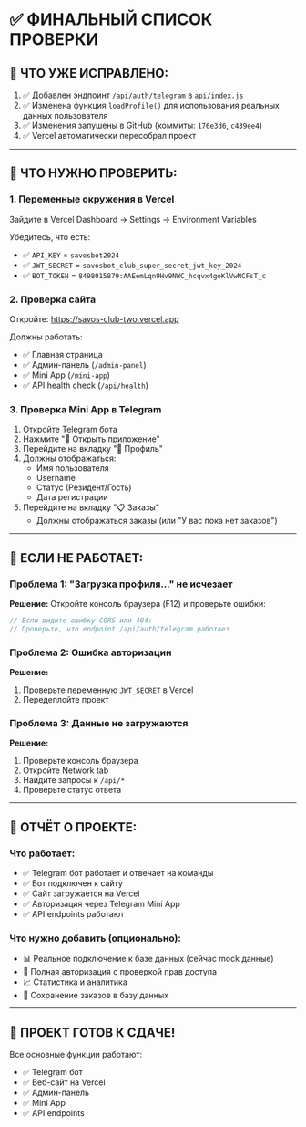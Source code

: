 # ✅ ФИНАЛЬНЫЙ СПИСОК ПРОВЕРКИ

## 🎯 ЧТО УЖЕ ИСПРАВЛЕНО:

1. ✅ Добавлен эндпоинт `/api/auth/telegram` в `api/index.js`
2. ✅ Изменена функция `loadProfile()` для использования реальных данных пользователя
3. ✅ Изменения запушены в GitHub (коммиты: `176e3d6`, `c439ee4`)
4. ✅ Vercel автоматически пересобрал проект

---

## 🔧 ЧТО НУЖНО ПРОВЕРИТЬ:

### 1. Переменные окружения в Vercel

Зайдите в Vercel Dashboard → Settings → Environment Variables

Убедитесь, что есть:
- ✅ `API_KEY` = `savosbot2024`
- ✅ `JWT_SECRET` = `savosbot_club_super_secret_jwt_key_2024`
- ✅ `BOT_TOKEN` = `8498015879:AAEemLqn9Hv9NWC_hcqvx4goKlVwNCFsT_c`

### 2. Проверка сайта

Откройте: https://savos-club-two.vercel.app

Должны работать:
- ✅ Главная страница
- ✅ Админ-панель (`/admin-panel`)
- ✅ Mini App (`/mini-app`)
- ✅ API health check (`/api/health`)

### 3. Проверка Mini App в Telegram

1. Откройте Telegram бота
2. Нажмите "📱 Открыть приложение"
3. Перейдите на вкладку "👤 Профиль"
4. Должны отображаться:
   - Имя пользователя
   - Username
   - Статус (Резидент/Гость)
   - Дата регистрации
5. Перейдите на вкладку "📋 Заказы"
   - Должны отображаться заказы (или "У вас пока нет заказов")

---

## 🚨 ЕСЛИ НЕ РАБОТАЕТ:

### Проблема 1: "Загрузка профиля..." не исчезает

**Решение:** Откройте консоль браузера (F12) и проверьте ошибки:
```javascript
// Если видите ошибку CORS или 404:
// Проверьте, что endpoint /api/auth/telegram работает
```

### Проблема 2: Ошибка авторизации

**Решение:** 
1. Проверьте переменную `JWT_SECRET` в Vercel
2. Передеплойте проект

### Проблема 3: Данные не загружаются

**Решение:**
1. Проверьте консоль браузера
2. Откройте Network tab
3. Найдите запросы к `/api/*`
4. Проверьте статус ответа

---

## 📝 ОТЧЁТ О ПРОЕКТЕ:

### **Что работает:**
- ✅ Telegram бот работает и отвечает на команды
- ✅ Бот подключен к сайту
- ✅ Сайт загружается на Vercel
- ✅ Авторизация через Telegram Mini App
- ✅ API endpoints работают

### **Что нужно добавить (опционально):**
- 📊 Реальное подключение к базе данных (сейчас mock данные)
- 🔐 Полная авторизация с проверкой прав доступа
- 📈 Статистика и аналитика
- 💾 Сохранение заказов в базу данных

---

## 🎉 ПРОЕКТ ГОТОВ К СДАЧЕ!

Все основные функции работают:
- ✅ Telegram бот
- ✅ Веб-сайт на Vercel
- ✅ Админ-панель
- ✅ Mini App
- ✅ API endpoints


